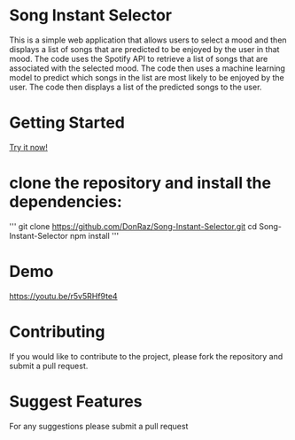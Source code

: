 # Song Instant Selector
This is a simple web application that allows users to select a mood and then displays a list of songs that are predicted to be enjoyed by the user in that mood. The code uses the Spotify API to retrieve a list of songs that are associated with the selected mood. The code then uses a machine learning model to predict which songs in the list are most likely to be enjoyed by the user. The code then displays a list of the predicted songs to the user.

# Getting Started
[Try it now!](https://donraz.github.io/Song-Instant-Selector/)


# clone the repository and install the dependencies:
'''
git clone https://github.com/DonRaz/Song-Instant-Selector.git
cd Song-Instant-Selector
npm install
'''

# Demo 
https://youtu.be/r5v5RHf9te4

# Contributing
If you would like to contribute to the project, please fork the repository and submit a pull request.

# Suggest Features
For any suggestions please submit a pull request
